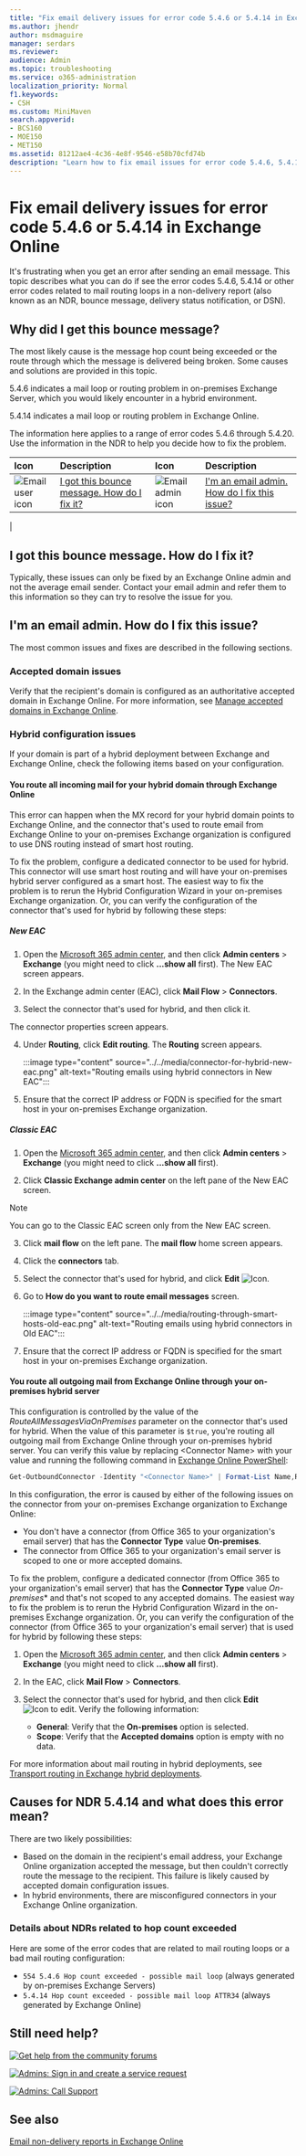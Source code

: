 ```yaml
---
title: "Fix email delivery issues for error code 5.4.6 or 5.4.14 in Exchange Online"
ms.author: jhendr
author: msdmaguire
manager: serdars
ms.reviewer: 
audience: Admin
ms.topic: troubleshooting
ms.service: o365-administration
localization_priority: Normal
f1.keywords:
- CSH
ms.custom: MiniMaven
search.appverid:
- BCS160
- MOE150
- MET150
ms.assetid: 81212ae4-4c36-4e8f-9546-e58b70cfd74b
description: "Learn how to fix email issues for error code 5.4.6, 5.4.14, or other error codes related to mail routing loops in Exchange Online."
---
```


# Fix email delivery issues for error code 5.4.6 or 5.4.14 in Exchange Online

It's frustrating when you get an error after sending an email message. This topic describes what you can do if see the error codes 5.4.6, 5.4.14 or other error codes related to mail routing loops in a non-delivery report (also known as an NDR, bounce message, delivery status notification, or DSN).

## Why did I get this bounce message?

The most likely cause is the message hop count being exceeded or the route through which the  message is delivered being broken. Some causes and solutions are provided in this topic.

5.4.6 indicates a mail loop or routing problem in on-premises Exchange Server, which you would likely encounter in a hybrid environment.

5.4.14 indicates a mail loop or routing problem in Exchange Online.

 The information here applies to a range of error codes 5.4.6 through 5.4.20. Use the information in the NDR to help you decide how to fix the problem.

|Icon|Description|Icon|Description|
| :------------ | :------------ | :------------ | :------------ |
|![Email user icon](../../media/31425afd-41a9-435e-aa85-6886277c369b.png)|[I got this bounce message. How do I fix it?](#i-got-this-bounce-message-how-do-i-fix-it)|![Email admin icon](../../media/3d4c569e-b819-4a29-86b1-4b9619cf2acf.png)|[I'm an email admin. How do I fix this issue?](#im-an-email-admin-how-do-i-fix-this-issue)|
|

## I got this bounce message. How do I fix it?

Typically, these issues can only be fixed by an Exchange Online admin and not the average email sender. Contact your email admin and refer them to this information so they can try to resolve the issue for you.

## I'm an email admin. How do I fix this issue?

The most common issues and fixes are described in the following sections.

### Accepted domain issues

Verify that the recipient's domain is configured as an authoritative accepted domain in Exchange Online. For more information, see [Manage accepted domains in Exchange Online](../manage-accepted-domains/manage-accepted-domains.md).

### Hybrid configuration issues

If your domain is part of a hybrid deployment between Exchange and Exchange Online, check the following items based on your configuration.

#### You route all incoming mail for your hybrid domain through Exchange Online

This error can happen when the MX record for your hybrid domain points to Exchange Online, and the connector that's used to route email from Exchange Online to your on-premises Exchange organization is configured to use DNS routing instead of smart host routing.

To fix the problem, configure a dedicated connector to be used for hybrid. This connector will use smart host routing and will have your on-premises hybrid server configured as a smart host. The easiest way to fix the problem is to rerun the Hybrid Configuration Wizard in your on-premises Exchange organization. Or, you can verify the configuration of the connector that's used for hybrid by following these steps:

##### New EAC

1. Open the [Microsoft 365 admin center](https://admin.microsoft.com), and then click **Admin centers** \> **Exchange** (you might need to click **...show all** first). The New EAC screen appears.

2. In the Exchange admin center (EAC), click **Mail Flow** \> **Connectors**. 

3. Select the connector that's used for hybrid, and then click it.

The connector properties screen appears.

4. Under **Routing**, click **Edit routing**. The **Routing** screen appears.

   :::image type="content" source="../../media/connector-for-hybrid-new-eac.png" alt-text="Routing emails using hybrid connectors in New EAC":::

5. Ensure that the correct IP address or FQDN is specified for the smart host in your on-premises Exchange organization.

##### Classic EAC

1. Open the [Microsoft 365 admin center](https://admin.microsoft.com), and then click **Admin centers** \> **Exchange** (you might need to click **...show all** first).

2. Click **Classic Exchange admin center** on the left pane of the New EAC screen.

> [!NOTE]
> You can go to the Classic EAC screen only from the New EAC screen.

3. Click **mail flow** on the left pane. The **mail flow** home screen appears.

4. Click the **connectors** tab. 

5. Select the connector that's used for hybrid, and click **Edit** ![Icon](../../media/ITPro_EAC_EditIcon.png).

6. Go to **How do you want to route email messages** screen.

   :::image type="content" source="../../media/routing-through-smart-hosts-old-eac.png" alt-text="Routing emails using hybrid connectors in Old EAC":::

7. Ensure that the correct IP address or FQDN is specified for the smart host in your on-premises Exchange organization.

#### You route all outgoing mail from Exchange Online through your on-premises hybrid server

This configuration is controlled by the value of the _RouteAllMessagesViaOnPremises_ parameter on the connector that's used for hybrid. When the value of this parameter is `$true`, you're routing all outgoing mail from Exchange Online through your on-premises hybrid server. You can verify this value by replacing \<Connector Name\> with your value and running the following command in [Exchange Online PowerShell](/powershell/exchange/exchange-online-powershell):

```powershell
Get-OutboundConnector -Identity "<Connector Name>" | Format-List Name,RouteAllMessagesViaOnPremises
```

In this configuration, the error is caused by either of the following issues on the connector from your on-premises Exchange organization to Exchange Online:

- You don't have a connector (from Office 365 to your organization's email server) that has the **Connector Type** value **On-premises**.
- The connector from Office 365 to your organization's email server is scoped to one or more accepted domains.

To fix the problem, configure a dedicated connector (from Office 365 to your organization's email server) that has the **Connector Type** value *On-premises** and that's not scoped to any accepted domains. The easiest way to fix the problem is to rerun the Hybrid Configuration Wizard in the on-premises Exchange organization. Or, you can verify the configuration of the connector (from Office 365 to your organization's email server) that is used for hybrid by following these steps:

1. Open the [Microsoft 365 admin center](https://admin.microsoft.com), and then click **Admin centers** \> **Exchange** (you might need to click **...show all** first).

2. In the EAC, click **Mail Flow** \> **Connectors**.

3. Select the connector that's used for hybrid, and then click **Edit** ![Icon to edit](../../media/6f22ff21-4c94-4b91-a490-173a853c06e3.gif). Verify the following information:
   - **General**: Verify that the **On-premises** option is selected.
   - **Scope**: Verify that the  **Accepted domains** option is empty with no data.

For more information about mail routing in hybrid deployments, see [Transport routing in Exchange hybrid deployments](../../../ExchangeHybrid/transport-routing.md).

## Causes for NDR 5.4.14 and what does this error mean?

There are two likely possibilities:

- Based on the domain in the recipient's email address, your Exchange Online organization accepted the message, but then couldn't correctly route the message to the recipient. This failure is likely caused by accepted domain configuration issues.
- In hybrid environments, there are misconfigured connectors in your Exchange Online organization.

### Details about NDRs related to hop count exceeded

Here are some of the error codes that are related to mail routing loops or a bad mail routing configuration:

- `554 5.4.6 Hop count exceeded - possible mail loop` (always generated by on-premises Exchange Servers)
- `5.4.14 Hop count exceeded - possible mail loop ATTR34` (always generated by Exchange Online)

## Still need help?

[![Get help from the community forums](../../media/12a746cc-184b-4288-908c-f718ce9c4ba5.png)](https://answers.microsoft.com/)

[![Admins: Sign in and create a service request](../../media/10862798-181d-47a5-ae4f-3f8d5a2874d4.png)](https://admin.microsoft.com/AdminPortal/Home#/support)

[![Admins: Call Support](../../media/9f262e67-e8c9-4fc0-85c2-b3f4cfbc064e.png)](/microsoft-365/Admin/contact-support-for-business-products)

## See also

[Email non-delivery reports in Exchange Online](non-delivery-reports-in-exchange-online.md)
